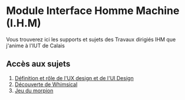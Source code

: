 # Module Interface Homme Machine (I.H.M)
Vous trouverez ici les supports et sujets des Travaux dirigiés IHM que j'anime à l'IUT de Calais

## Accès aux sujets
1. [Définition et rôle de l'UX design et de l'UI Design](./definition-interface-homme-machine-ux-ui/README.md)
2. [Découverte de Whimsical](./decouverte-whimsical/README.md)
3. [Jeu du morpion](./creation-jeu-du-morpion/README.md)
